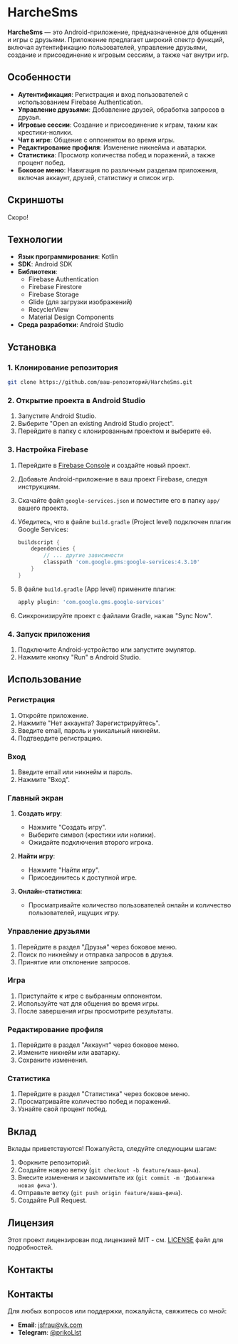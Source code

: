 # HarcheSms

**HarcheSms** — это Android-приложение, предназначенное для общения и игры с друзьями. Приложение предлагает широкий спектр функций, включая аутентификацию пользователей, управление друзьями, создание и присоединение к игровым сессиям, а также чат внутри игр.

## Особенности

- **Аутентификация**: Регистрация и вход пользователей с использованием Firebase Authentication.
- **Управление друзьями**: Добавление друзей, обработка запросов в друзья.
- **Игровые сессии**: Создание и присоединение к играм, таким как крестики-нолики.
- **Чат в игре**: Общение с оппонентом во время игры.
- **Редактирование профиля**: Изменение никнейма и аватарки.
- **Статистика**: Просмотр количества побед и поражений, а также процент побед.
- **Боковое меню**: Навигация по различным разделам приложения, включая аккаунт, друзей, статистику и список игр.

## Скриншоты

Скоро!

## Технологии

- **Язык программирования**: Kotlin
- **SDK**: Android SDK
- **Библиотеки**:
  - Firebase Authentication
  - Firebase Firestore
  - Firebase Storage
  - Glide (для загрузки изображений)
  - RecyclerView
  - Material Design Components
- **Среда разработки**: Android Studio

## Установка

### 1. Клонирование репозитория

```bash
git clone https://github.com/ваш-репозиторий/HarcheSms.git
```

### 2. Открытие проекта в Android Studio

1. Запустите Android Studio.
2. Выберите "Open an existing Android Studio project".
3. Перейдите в папку с клонированным проектом и выберите её.

### 3. Настройка Firebase

1. Перейдите в [Firebase Console](https://console.firebase.google.com/) и создайте новый проект.
2. Добавьте Android-приложение в ваш проект Firebase, следуя инструкциям.
3. Скачайте файл `google-services.json` и поместите его в папку `app/` вашего проекта.
4. Убедитесь, что в файле `build.gradle` (Project level) подключен плагин Google Services:

    ```gradle
    buildscript {
        dependencies {
            // ... другие зависимости
            classpath 'com.google.gms:google-services:4.3.10'
        }
    }
    ```

5. В файле `build.gradle` (App level) примените плагин:

    ```gradle
    apply plugin: 'com.google.gms.google-services'
    ```

6. Синхронизируйте проект с файлами Gradle, нажав "Sync Now".

### 4. Запуск приложения

1. Подключите Android-устройство или запустите эмулятор.
2. Нажмите кнопку "Run" в Android Studio.

## Использование

### Регистрация

1. Откройте приложение.
2. Нажмите "Нет аккаунта? Зарегистрируйтесь".
3. Введите email, пароль и уникальный никнейм.
4. Подтвердите регистрацию.

### Вход

1. Введите email или никнейм и пароль.
2. Нажмите "Вход".

### Главный экран

1. **Создать игру**:
   - Нажмите "Создать игру".
   - Выберите символ (крестики или нолики).
   - Ожидайте подключения второго игрока.

2. **Найти игру**:
   - Нажмите "Найти игру".
   - Присоединитесь к доступной игре.

3. **Онлайн-статистика**:
   - Просматривайте количество пользователей онлайн и количество пользователей, ищущих игру.

### Управление друзьями

1. Перейдите в раздел "Друзья" через боковое меню.
2. Поиск по никнейму и отправка запросов в друзья.
3. Принятие или отклонение запросов.

### Игра

1. Приступайте к игре с выбранным оппонентом.
2. Используйте чат для общения во время игры.
3. После завершения игры просмотрите результаты.

### Редактирование профиля

1. Перейдите в раздел "Аккаунт" через боковое меню.
2. Измените никнейм или аватарку.
3. Сохраните изменения.

### Статистика

1. Перейдите в раздел "Статистика" через боковое меню.
2. Просматривайте количество побед и поражений.
3. Узнайте свой процент побед.

## Вклад

Вклады приветствуются! Пожалуйста, следуйте следующим шагам:

1. Форкните репозиторий.
2. Создайте новую ветку (`git checkout -b feature/ваша-фича`).
3. Внесите изменения и закоммитьте их (`git commit -m 'Добавлена новая фича'`).
4. Отправьте ветку (`git push origin feature/ваша-фича`).
5. Создайте Pull Request.

## Лицензия

Этот проект лицензирован под лицензией MIT - см. [LICENSE](LICENSE) файл для подробностей.

## Контакты

## Контакты

Для любых вопросов или поддержки, пожалуйста, свяжитесь со мной:

- **Email**: jsfrau@vk.com
- **Telegram**: [@prikoLlst](https://t.me/prikoLlst)

```
